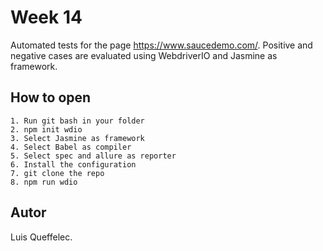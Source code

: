 # Week 14

Automated tests for the page https://www.saucedemo.com/.
Positive and negative cases are evaluated using WebdriverIO and Jasmine as framework.

## How to open

```
1. Run git bash in your folder
2. npm init wdio
3. Select Jasmine as framework
4. Select Babel as compiler
5. Select spec and allure as reporter
6. Install the configuration
7. git clone the repo
8. npm run wdio

```

## Autor

Luis Queffelec.
